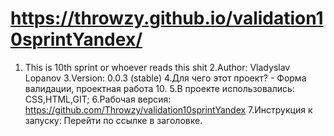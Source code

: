 # https://throwzy.github.io/validation10sprintYandex/
1. This is 10th sprint or whoever reads this shit
2.Author: Vladyslav Lopanov
3.Version: 0.0.3 (stable)
4.Для чего этот проект? - Форма валидации, проектная работа 10.
5.В проекте использовались: CSS,HTML,GIT;
6.Рабочая версия: https://github.com/Throwzy/validation10sprintYandex
7.Инструкция к запуску: Перейти по ссылке в заголовке.
